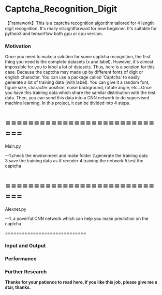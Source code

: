 # Captcha_Recognition_Digit
【Framework】This is a captcha recognition algorithm tailored for 4 length digit recognition. It's really straightforward for new beginner.
It's suitable for python3 and tensorflow both gpu or cpu version.

### Motivation
Once you need to make a solution for some captcha recognition, the first thing you need is the complete datasets (x and label). However, it's almost impossible for you to label a lot of datasets. Thus, here is a solution for this case. Because the captcha may made up by different fonts of digit or english character. You can use a package called 'Captcha' to easily generate a lot of training data (with label). You can give it a random font, figure size, character position, noise background, rotate angle, etc...Once you have this training data which share the samilar distribution with the test data. Then, you can send this data into a CNN network to do supervised machine learning. In this project, it can be divided into 4 steps. 

# =============================

Main.py 

--1.check the environment and make folder 2.generate the training data 3.save the training data as tf recoder 4.training the network 5.test the captcha

# =============================

Alexnet.py 

--1. a poverful CNN network which can help you make prediction on the captcha

=============================

### Input and Output



### Performance



### Further Research



**Thanks for your patience to read here, if you like this job, please give me a star, thanks.**
